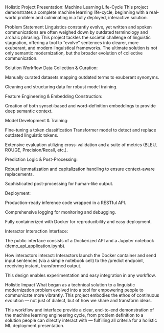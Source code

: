 Holistic Project Presentation: Machine Learning Life-Cycle
This project demonstrates a complete machine learning life-cycle, beginning with a real-world problem and culminating in a fully deployed, interactive solution.

Problem Statement
Linguistics constantly evolve, yet written and spoken communications are often weighed down by outdated terminology and archaic phrasing. This project tackles the societal challenge of linguistic stagnation, offering a tool to “evolve” sentences into clearer, more exuberant, and modern linguistical frameworks. The ultimate solution is not only semantic modernization, but the broader evolution of collective communication.

Solution Workflow
Data Collection & Curation:

Manually curated datasets mapping outdated terms to exuberant synonyms.

Cleaning and structuring data for robust model training.

Feature Engineering & Embedding Construction:

Creation of both synset-based and word-definition embeddings to provide deep semantic context.

Model Development & Training:

Fine-tuning a token classification Transformer model to detect and replace outdated linguistic tokens.

Extensive evaluation utilizing cross-validation and a suite of metrics (BLEU, ROUGE, Precision/Recall, etc.).

Prediction Logic & Post-Processing:

Robust lemmatization and capitalization handling to ensure context-aware replacements.

Sophisticated post-processing for human-like output.

Deployment:

Production-ready inference code wrapped in a RESTful API.

Comprehensive logging for monitoring and debugging.

Fully containerized with Docker for reproducibility and easy deployment.

Interactor Interaction Interface:

The public interface consists of a Dockerized API and a Jupyter notebook (demo_api_application.ipynb).

How interactors interact: Interactors launch the Docker container and send input sentences (via a simple notebook cell) to the /predict endpoint, receiving instant, transformed output.

This design enables experimentation and easy integration in any workflow.

Holistic Impact
What began as a technical solution to a linguistic modernization problem evolved into a tool for empowering people to communicate more vibrantly. This project embodies the ethos of continuous evolution — not just of dialect, but of how we share and transform ideas.

This workflow and interface provide a clear, end-to-end demonstration of the machine learning engineering cycle, from problem definition to a solution people can directly interact with — fulfilling all criteria for a holistic ML deployment presentation.